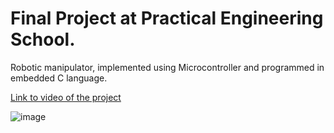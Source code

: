# Final Project at Practical Engineering School.

Robotic manipulator, implemented using Microcontroller and programmed in embedded C language.

[Link to video of the project](https://www.youtube.com/watch?v=OgmAfGSuh40)

![image](https://github.com/IliaZaidin/Practical_Engineering_Final_Project/assets/64696073/71c0d37c-b60f-402b-adcd-82bf0902d4fc)
